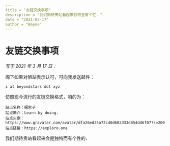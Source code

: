 ```yaml
---
title = "友链交换事项"
description = "我们期待贵站看起来独特且有个性．"
date = "2021-03-17"
author = "Wayne"
---
```


# 友链交换事项

*写于 2021 年 3 月 17 日：*

阁下如果对陋站表示认可，可向我发送邮件：

```
i at beyondstars dot xyz 
```

仿照现今流行的友链交换格式，咱的为：

```
站点名称：探索子
站点简介：Learn by doing.
站点头像：https://www.gravatar.com/avatar/dfa26ed25a72c40d602d33d854dd6f07?s=200
站点链接：https://exploro.one
```

我们期待贵站看起来会是独特而有个性的．